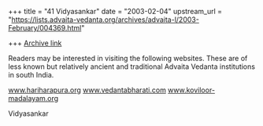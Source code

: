 +++
title = "41 Vidyasankar"
date = "2003-02-04"
upstream_url = "https://lists.advaita-vedanta.org/archives/advaita-l/2003-February/004369.html"

+++
[Archive link](https://lists.advaita-vedanta.org/archives/advaita-l/2003-February/004369.html)

Readers may be interested in visiting the following websites. These are of
less known but relatively ancient and traditional Advaita Vedanta
institutions in south India.

www.hariharapura.org
www.vedantabharati.com
www.koviloor-madalayam.org

Vidyasankar

